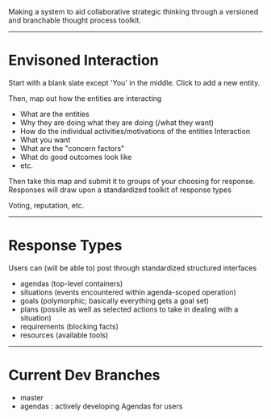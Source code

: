 Making a system to aid collaborative strategic thinking through a versioned and branchable thought process toolkit.

---
# Envisoned Interaction
Start with a blank slate except 'You' in the middle.
Click to add a new entity.

Then, map out how the entities are interacting

* What are the entities
* Why they are doing what they are doing (/what they want)
* How do the individual activities/motivations of the entities Interaction
* What you want
* What are the "concern factors"
* What do good outcomes look like
* etc.

Then take this map and submit it to groups of your choosing for response.
Responses will draw upon a standardized toolkit of response types

Voting, reputation, etc.

---
# Response Types

Users can (will be able to) post through standardized structured interfaces

* agendas (top-level containers)
* situations (events encountered within agenda-scoped operation)
* goals (polymorphic; basically everything gets a goal set)
* plans (possile as well as selected actions to take in dealing with a situation)
* requirements (blocking facts)
* resources (available tools)

---
# Current Dev Branches
* master
* agendas : actively developing Agendas for users
